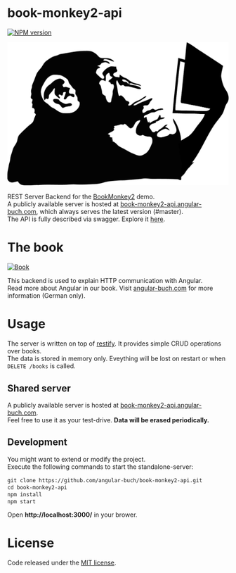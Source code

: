 # book-monkey2-api
[![NPM version][npm-image]][npm-url]

![Monkey](public/images/monkey-thinking.png)

REST Server Backend for the [BookMonkey2](https://github.com/angular-buch/book-monkey2) demo.  
A publicly available server is hosted at [book-monkey2-api.angular-buch.com](http://book-monkey2-api.angular-buch.com/), which always serves the latest version (#master).  
The API is fully described via swagger. Explore it [here](http://book-monkey2-api.angular-buch.com/swagger-ui/#/book).

# The book

[![Book](https://ng-buch.de/cover2.jpg)](https://angular-buch.com/)

This backend is used to explain HTTP communication with Angular.  
Read more about Angular in our book. Visit [angular-buch.com](https://angular-buch.com/) for more information (German only).

# Usage

The server is written on top of [restify](http://restify.com/). It provides simple CRUD operations over books.  
The data is stored in memory only. Eveything will be lost on restart or when `DELETE /books` is called.

## Shared server

A publicly available server is hosted at [book-monkey2-api.angular-buch.com](http://book-monkey2-api.angular-buch.com/).  
Feel free to use it as your test-drive. __Data will be erased periodically.__

## Development

You might want to extend or modify the project.  
Execute the following commands to start the standalone-server:

```
git clone https://github.com/angular-buch/book-monkey2-api.git
cd book-monkey2-api
npm install
npm start
```

Open __http://localhost:3000/__ in your brower.


# License
Code released under the [MIT license](https://opensource.org/licenses/MIT).

[npm-url]: https://npmjs.org/package/book-monkey2-api
[npm-image]: https://badge.fury.io/js/book-monkey2-api.svg
